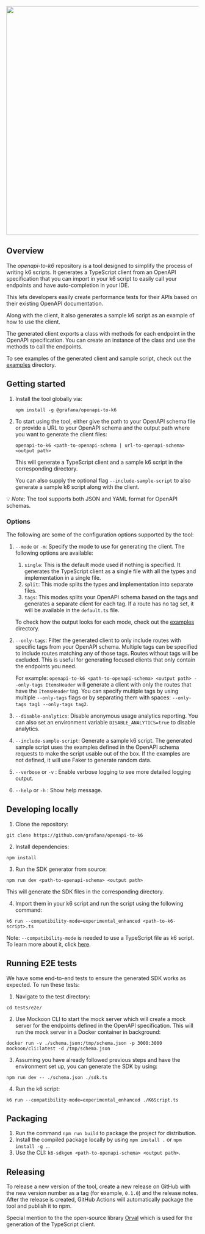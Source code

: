 <div align="center">

  <img
    src="https://raw.githubusercontent.com/grafana/openapi-to-k6/main/images/openapi-to-k6.png"
    width="600"
    style="pointer-events: none;" />
  <br />
</div>

## Overview

The _openapi-to-k6_ repository is a tool designed to simplify the process of writing k6 scripts.
It generates a TypeScript client from an OpenAPI specification that you can import in your k6 script to
easily call your endpoints and have auto-completion in your IDE.

This lets developers easily create performance tests for their APIs based on their existing
OpenAPI documentation.

Along with the client, it also generates a sample k6 script as an example of how to use the client.

The generated client exports a class with methods for each endpoint in the OpenAPI specification. You can create
an instance of the class and use the methods to call the endpoints.

To see examples of the generated client and sample script, check out the [examples](./examples) directory.

## Getting started

1. Install the tool globally via:

    ```shell
    npm install -g @grafana/openapi-to-k6
    ```

2. To start using the tool, either give the path to your OpenAPI schema file or provide a URL to your OpenAPI schema and the output path where you want to generate the client files:

    ```shell
    openapi-to-k6 <path-to-openapi-schema | url-to-openapi-schema> <output path>
    ```

    This will generate a TypeScript client and a sample k6 script in the corresponding directory.

    You can also supply the optional flag `--include-sample-script` to also generate a sample k6 script
    along with the client.

💡 _Note_: The tool supports both JSON and YAML format for OpenAPI schemas.

### Options

The following are some of the configuration options supported by the tool:

1. `--mode` or `-m`: Specify the mode to use for generating the client. The following options are available:
   1. `single`: This is the default mode used if nothing is specified. It generates the TypeScript client as a single file with all the types and implementation in a single file.
   2. `split`: This mode splits the types and implementation into separate files.
   3. `tags`: This modes splits your OpenAPI schema based on the tags and generates a separate client for each tag. If a route has no tag set, it will be available in the `default.ts` file.

   To check how the output looks for each mode, check out the [examples](./examples) directory.

2. `--only-tags`: Filter the generated client to only include routes with specific tags from your OpenAPI schema. Multiple tags can be specified to include routes matching any of those tags. Routes without tags will be excluded. This is useful for generating focused clients that only contain the endpoints you need.

   For example: `openapi-to-k6 <path-to-openapi-schema> <output path> --only-tags ItemsHeader` will generate a client with only the routes that have the `ItemsHeader` tag. You can specify multiple tags by using multiple `--only-tags` flags or by separating them with spaces: `--only-tags tag1 --only-tags tag2`.

3. `--disable-analytics`: Disable anonymous usage analytics reporting. You can also set an environment variable `DISABLE_ANALYTICS=true` to disable analytics.
4. `--include-sample-script`: Generate a sample k6 script. The generated sample script uses the examples defined in the OpenAPI schema requests to make the script usable out of the box. If the examples are not defined, it will use Faker to generate random data.
5. `--verbose` or `-v` : Enable verbose logging to see more detailed logging output.
6. `--help` or `-h` : Show help message.

## Developing locally

1. Clone the repository:

```shell
git clone https://github.com/grafana/openapi-to-k6
```

2. Install dependencies:

```shell
npm install
```

3. Run the SDK generator from source:

```shell
npm run dev <path-to-openapi-schema> <output path>
```

This will generate the SDK files in the corresponding directory.

4. Import them in your k6 script and run the script using the following command:

```shell
k6 run --compatibility-mode=experimental_enhanced <path-to-k6-script>.ts
```

Note: `--compatibility-mode` is needed to use a TypeScript file as k6 script. To learn more about it, click [here](https://grafana.com/docs/k6/latest/using-k6/javascript-typescript-compatibility-mode/).

## Running E2E tests

We have some end-to-end tests to ensure the generated SDK works as expected. To run these tests:

1. Navigate to the test directory:

```shell
cd tests/e2e/
```

2. Use Mockoon CLI to start the mock server which will create a mock server for the endpoints defined in the OpenAPI specification.
This will run the mock server in a Docker container in background:

```shell
docker run -v ./schema.json:/tmp/schema.json -p 3000:3000 mockoon/cli:latest -d /tmp/schema.json
```

3. Assuming you have already followed previous steps and have the environment set up, you can generate the SDK by using:

```shell
npm run dev -- ./schema.json ./sdk.ts
```

4. Run the k6 script:

```shell
k6 run --compatibility-mode=experimental_enhanced ./K6Script.ts
```

## Packaging

1. Run the command `npm run build` to package the project for distribution.
2. Install the compiled package locally by using `npm install .` or `npm install -g .`.
3. Use the CLI: `k6-sdkgen <path-to-openapi-schema> <output path>`.

## Releasing

To release a new version of the tool, create a new release on GitHub with the new version number as a tag (for example, `0.1.0`) and the release notes. After the release is created, GitHub Actions will automatically package the tool and publish it to npm.

Special mention to the the open-source library [Orval](https://orval.dev/) which is used for the generation of the TypeScript client.
